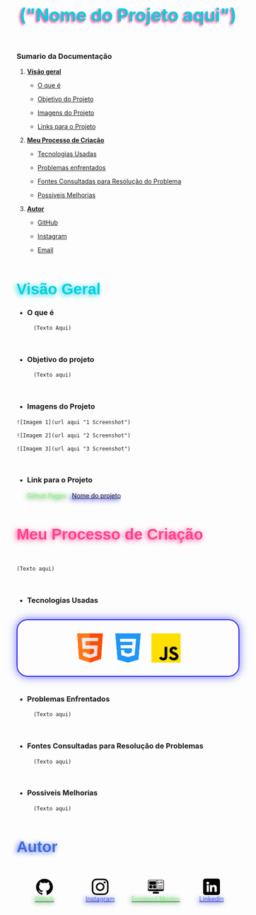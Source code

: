 # <center style="color: #00d0de; text-shadow: -3px 3px 5px #ff408d; font-size: 30pt;"> ("Nome do Projeto aqui") </center>

<br>

### Sumario da Documentação

 1. **[Visão geral](#visao-geral)**

    - [O que é](#oque-e)

    - [Objetivo do Projeto](#objetivo-projeto)

    - [Imagens do Projeto](#imagem-projeto)

    - [Links para o Projeto](#link-projeto)

2. **[Meu Processo de Criação](#processo-criacao)**

    - [Tecnologias Usadas](#tecnologia-usada)

    - [Problemas enfrentados](#problemas-enfrentados)

    - [Fontes Consultadas para Resolução do Problema](#fontes-consultadas)

    - [Possiveis Melhorias](#melhorias)

3. **[Autor](#autor)**

    - [GitHub](#github)

    - [Instagram](#instagram)

    - [Email](#email)   
<br>

## <span style="font-family: candara, sans-serif; font-size: 26pt; color: #00d0de; text-shadow: -3px 2px 12px #00d0de">Visão Geral</span>

* ### O que é 

        (Texto Aqui)
    
<br>

* ### Objetivo do projeto

        (Texto aqui)

<br>

* ### Imagens do Projeto
>
    ![Imagem 1](url aqui "1 Screenshot")
>
    ![Imagem 2](url aqui "2 Screenshot")
>
    ![Imagem 3](url aqui "3 Screenshot")

<br>

* ### Link para o Projeto

    <span style="color: lightgreen; text-shadow: -2px 2px 12px green;">Github Pages:</span> <span style="text-shadow: -4px 4px 10px blue; margin-left: 5px;">[Nome do projeto](www.google.com) 

<br>

## <span style="font-family: candara, sans-serif; font-size: 26pt; color: #ff408d; text-shadow: -3px 2px 12px #ff408d">Meu Processo de Criação</span>
<br>

    (Texto aqui)

<br>

* ### Tecnologias Usadas
<br>
<div style="display: flex; justify-content: center; gap: 20px; border: 2px solid rgb(20,20,250); box-shadow: 0px 0px 20px rgba(20,20,250,.6) ; border-radius: 25px; padding: 30px;">

<img src="./icons/html.png" width="15%" heigth="15%" />

<img src="./icons/css-3.png" width="15%" heigth="15%" />

<img src="./icons/js.png" width="15%" heigth="15%" />
</div>
<br>

* ### Problemas Enfrentados

        (Texto aqui)

<br>

* ### Fontes Consultadas para Resolução de Problemas

        (Texto aqui)

<br>

* ### Possiveis Melhorias

        (Texto aqui)

<br>

## <span style="font-family: candara, sans-serif; font-size: 26pt; color: royalblue; text-shadow: -3px 2px 12px royalblue">Autor</span>

<br>
<br>
<div style="display: flex;">

<span style="display: flex; flex-direction: column; align-items: center;">
<img src="./icons/github.png" width="30%" height="75%" alt="Icone do github" />
<a href="https://github.com/patejo-coder"><span style="color: lightgreen; text-shadow: -2px 2px 12px green;">Github</span></a>
</span>

<span style="display: flex; flex-direction: column; align-items: center;">
<img src="./icons/instagram.png" width="30%" height="75%" alt="Icone do instagram" />
<a href="https://www.instagram.com/patejo_dono/"><span style="color: royalblue; text-shadow: -2px 2px 12px blue;">Instagram</span></a>
</span>

<span style="display: flex; flex-direction: column; align-items: center;">
<img src="./icons/frontend.png" width="30%" height="75%" alt="Icone do frontend mentor" />
<a href="https://www.frontendmentor.io/home"><span style="color: lightgreen; text-shadow: -2px 2px 12px green;">Frontend Mentor</span></a>
</span>

<span style="display: flex; flex-direction: column; align-items: center;">
<img src="./icons/linkedin.png" width="30%" height="75%" alt="Icone do linkedin" />
<a href="https://www.linkedin.com/in/matheus-oliveira501/"><span style="color: royalblue; text-shadow: -2px 2px 12px blue;">Linkedin</span></a>
</span>

</div>
